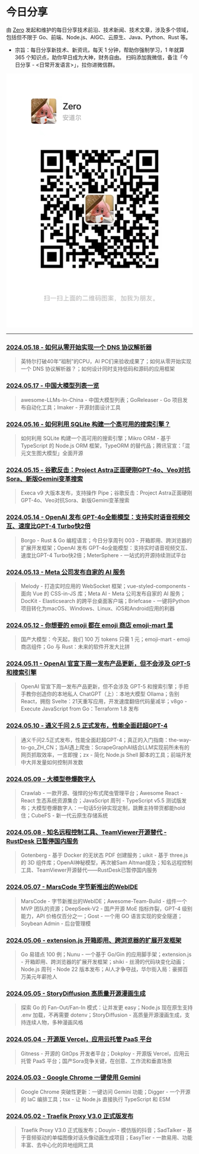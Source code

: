 # 今日分享 

由 [Zero](https://github.com/whatwewant) 发起和维护的每日分享技术前沿、技术新闻、技术文章，涉及多个领域，包括但不限于 Go、前端、Node.js、AIGC、云原生、Java、Python、Rust 等。

* 宗旨：每日分享新技术、新资讯，每天 1 分钟，帮助你强制学习，1 年就算 365 个知识点，助你早日成为大神，财务自由。
扫码添加我微信，备注「今日分享 - <日常开发语言>」，拉你进微信群。

![](./images/WeChat-QRCode.png)

--------

### [2024.05.18 - 如何从零开始实现一个 DNS 协议解析器](./2024.05.17.md)

> 英特尔打破40年“祖制”的CPU，AI PC们来验收成果了；如何从零开始实现一个 DNS 协议解析器？；如何设计同时支持低码和源码的应用框架

### [2024.05.17 - 中国大模型列表一览](./2024.05.17.md)

> awesome-LLMs-In-China - 中国大模型列表；GoReleaser - Go 项目发布自动化工具；Imaker - 开源封面设计工具

### [2024.05.16 - 如何利用 SQLite 构建一个高可用的搜索引擎？](./2024.05.16.md)

> 如何利用 SQLite 构建一个高可用的搜索引擎；Mikro ORM - 基于 TypeScript 的 Node.js ORM 框架，TypeORM 的替代品；腾讯官宣：「混元文生图大模型」全面开源

### [2024.05.15 - 谷歌反击：Project Astra正面硬刚GPT-4o、Veo对抗Sora、新版Gemini变革搜索](./2024.05.15.md)

> Execa v9 大版本发布，支持操作 Pipe；谷歌反击：Project Astra正面硬刚GPT-4o、Veo对抗Sora、新版Gemini变革搜索


### [2024.05.14 - OpenAI 发布 GPT-4o全能模型：支持实时语音视频交互、速度比GPT-4 Turbo快2倍](./2024.05.14.md)

> Borgo - Rust & Go 编程语言；今日分享周刊 003 - 开箱即用、跨浏览器的扩展开发框架；OpenAI 发布 GPT-4o全能模型：支持实时语音视频交互、速度比GPT-4 Turbo快2倍；MeterSphere - 一站式的开源持续测试平台

### [2024.05.13 - Meta 公司发布自家的 AI 服务](./2024.05.13.md)

> Melody - 打造实时应用的 WebSocket 框架；vue-styled-components - 面向 Vue 的 CSS-in-JS 库；Meta AI - Meta 公司发布自家的 AI 服务；DocKit - Elasticsearch 的跨平台桌面客户端；Briefcase - 一键将Python项目转化为macOS、Windows、Linux、iOS和Android应用的利器

### [2024.05.12 - 你想要的 emoji 都在 emoji 商店 emoji-mart 里](./2024.05.12.md)

> 国产大模型：今天起，我们 100 万 tokens 只需 1 元；emoji-mart - emoji 商店组件；Go 与 Rust：未来的软件开发大比拼

### [2024.05.11 - OpenAI 官宣下周一发布产品更新，但不会涉及 GPT-5 和搜索引擎](./2024.05.11.md)

> OpenAI 官宣下周一发布产品更新，但不会涉及 GPT-5 和搜索引擎；手把手教你创造你的本地私人 ChatGPT（上）：本地大模型 Ollama；告别 React，拥抱 Svelte：21天重写应用，开发速度翻倍代码量减半；v8go - Execute JavaScript from Go：Terraform 1.8 发布

### [2024.05.10 - 通义千问 2.5 正式发布，性能全面赶超GPT-4](./2024.05.10.md)

> 通义千问2.5正式发布，性能全面赶超GPT-4；真正的入门指南：the-way-to-go_ZH_CN；当AI遇上爬虫：ScrapeGraphAI结合LLM实现前所未有的网页抓取效率，一言即搜；zx - 简化 Node.js Shell 脚本的工具；前端开发中大并发量如何控制并发数

### [2024.05.09 - 大模型卷爆数字人](./2024.05.09.md)

> Crawlab - 一款开源、强悍的分布式爬虫管理平台；Awesome React - React 生态系统资源集合；JavaScript 周刊 - TypeScript v5.5 测试版发布；大模型卷爆数字人：一句话5分钟实现定制，跳舞主持带货都能hold住；CubeFS - 新一代云原生存储系统

### [2024.05.08 - 知名远程控制工具、TeamViewer开源替代 - RustDesk 已暂停国内服务](./2024.05.08.md)

> Gotenberg - 基于 Docker 的无状态 PDF 创建服务；uikit - 基于 three.js 的 3D 组件库；OpenAI神秘模型，再次被Sam Altman提及；知名远程控制工具、TeamViewer开源替代——RustDesk已暂停国内服务


### [2024.05.07 - MarsCode 字节新推出的WebIDE](./2024.05.07.md)

> MarsCode - 字节新推出的WebIDE；Awesome-Team-Build - 组件一个 MVP 团队的资源；DeepSeek-V2 - 国产开源 MoE 指标炸裂，GPT-4 级别能力，API 价格仅百分之一；Gost - 一个用 GO 语言实现的安全隧道；Soybean Admin - 后台管理模

### [2024.05.06 - extension.js 开箱即用、跨浏览器的扩展开发框架](./2024.05.06.md)

> Go 易错点 100 例；Nunu - 一个基于 Go/Gin 的应用脚手架；extension.js - 开箱即用、跨浏览器的扩展开发框架；shiki - 丝滑的代码块变化动画；Node.js 周刊 - Node 22 版本发布；AI人才争夺战，华尔街入局：豪掷百万美元年薪抢人

### [2024.05.05 - StoryDiffusion 高质量开源漫画生成](./2024.05.05.md)

> 探索 Go 的 Fan-Out/Fan-In 模式：让并发更 easy；Node.js 现在原生支持 .env 加载，不再需要 dotenv；StoryDiffusion - 高质量开源漫画生成，支持连续人物，多种漫画风格

### [2024.05.04 - 开源版 Vercel，应用云托管 PaaS 平台](./2024.05.04.md)

> Gitness - 开源的 GitOps 开发者平台；Dokploy - 开源版 Vercel，应用云托管 PaaS 平台；国产Sora竞争关键，在创意、工作流和垂直场景

### [2024.05.03 - Google Chrome 一键使用 Gemini](./2024.05.03.md)

> Google Chrome 突破性更新：一键访问 Gemini 功能；Digger - 一个开源的 IaC 编排工具；tsx - 让 Node.js 直接执行 TypeScript 和 ESM

### [2024.05.02 - Traefik Proxy V3.0 正式版发布](./2024.05.02.md)

> Traefik Proxy V3.0 正式版发布；Douyin - 模仿版的抖音；SadTalker - 基于音频驱动的单幅图像对话头像动画生成项目；EasyTier - 一款易用、功能丰富、去中心化的异地组网工具
